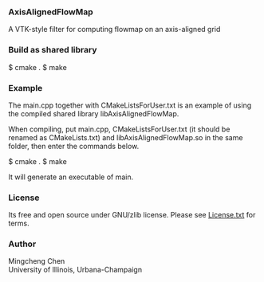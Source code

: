 ### AxisAlignedFlowMap

A VTK-style filter for computing flowmap on an axis-aligned grid

### Build as shared library

$ cmake .
$ make

### Example

The main.cpp together with CMakeListsForUser.txt is an example of using the compiled shared library libAxisAlignedFlowMap.

When compiling, put main.cpp, CMakeListsForUser.txt (it should be renamed as CMakeLists.txt) and libAxisAlignedFlowMap.so in the same folder, then enter the commands below.

$ cmake .
$ make

It will generate an executable of main.

### License

Its free and open source under GNU/zlib license. Please see [License.txt](https://github.com/linyufly/AxisAlignedFlowMap/blob/master/license.txt) for terms.

### Author
Mingcheng Chen  
University of Illinois, Urbana-Champaign
